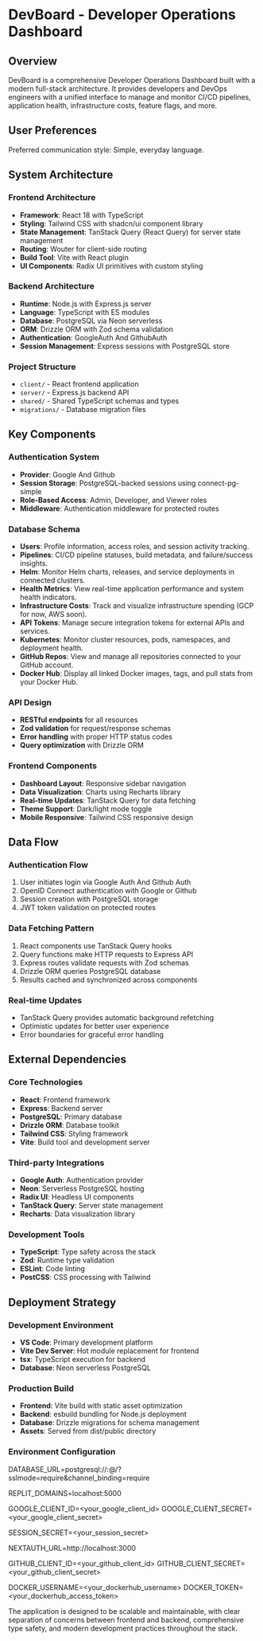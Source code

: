 # DevBoard - Developer Operations Dashboard

## Overview

DevBoard is a comprehensive Developer Operations Dashboard built with a modern full-stack architecture. It provides developers and DevOps engineers with a unified interface to manage and monitor CI/CD pipelines, application health, infrastructure costs, feature flags, and more.

## User Preferences

Preferred communication style: Simple, everyday language.

## System Architecture

### Frontend Architecture
- **Framework**: React 18 with TypeScript
- **Styling**: Tailwind CSS with shadcn/ui component library
- **State Management**: TanStack Query (React Query) for server state management
- **Routing**: Wouter for client-side routing
- **Build Tool**: Vite with React plugin
- **UI Components**: Radix UI primitives with custom styling

### Backend Architecture
- **Runtime**: Node.js with Express.js server
- **Language**: TypeScript with ES modules
- **Database**: PostgreSQL via Neon serverless
- **ORM**: Drizzle ORM with Zod schema validation
- **Authentication**: GoogleAuth And GithubAuth
- **Session Management**: Express sessions with PostgreSQL store

### Project Structure
- `client/` - React frontend application
- `server/` - Express.js backend API
- `shared/` - Shared TypeScript schemas and types
- `migrations/` - Database migration files

## Key Components

### Authentication System
- **Provider**: Google And Github
- **Session Storage**: PostgreSQL-backed sessions using connect-pg-simple
- **Role-Based Access**: Admin, Developer, and Viewer roles
- **Middleware**: Authentication middleware for protected routes

### Database Schema
- **Users**: Profile information, access roles, and session activity tracking.
- **Pipelines**: CI/CD pipeline statuses, build metadata, and failure/success insights.
- **Helm**: Monitor Helm charts, releases, and service deployments in connected clusters.
- **Health Metrics**: View real-time application performance and system health indicators.
- **Infrastructure Costs**: Track and visualize infrastructure spending (GCP for now, AWS soon).
- **API Tokens**: Manage secure integration tokens for external APIs and services.
- **Kubernetes**: Monitor cluster resources, pods, namespaces, and deployment health.
- **GitHub Repos**: View and manage all repositories connected to your GitHub account.
- **Docker Hub**: Display all linked Docker images, tags, and pull stats from your Docker Hub.


### API Design
- **RESTful endpoints** for all resources
- **Zod validation** for request/response schemas
- **Error handling** with proper HTTP status codes
- **Query optimization** with Drizzle ORM

### Frontend Components
- **Dashboard Layout**: Responsive sidebar navigation
- **Data Visualization**: Charts using Recharts library
- **Real-time Updates**: TanStack Query for data fetching
- **Theme Support**: Dark/light mode toggle
- **Mobile Responsive**: Tailwind CSS responsive design

## Data Flow

### Authentication Flow
1. User initiates login via Google Auth And Github Auth
2. OpenID Connect authentication with Google or Github
3. Session creation with PostgreSQL storage
4. JWT token validation on protected routes

### Data Fetching Pattern
1. React components use TanStack Query hooks
2. Query functions make HTTP requests to Express API
3. Express routes validate requests with Zod schemas
4. Drizzle ORM queries PostgreSQL database
5. Results cached and synchronized across components

### Real-time Updates
- TanStack Query provides automatic background refetching
- Optimistic updates for better user experience
- Error boundaries for graceful error handling

## External Dependencies

### Core Technologies
- **React**: Frontend framework
- **Express**: Backend server
- **PostgreSQL**: Primary database
- **Drizzle ORM**: Database toolkit
- **Tailwind CSS**: Styling framework
- **Vite**: Build tool and development server

### Third-party Integrations
- **Google Auth**: Authentication provider
- **Neon**: Serverless PostgreSQL hosting
- **Radix UI**: Headless UI components
- **TanStack Query**: Server state management
- **Recharts**: Data visualization library

### Development Tools
- **TypeScript**: Type safety across the stack
- **Zod**: Runtime type validation
- **ESLint**: Code linting
- **PostCSS**: CSS processing with Tailwind

## Deployment Strategy

### Development Environment
- **VS Code**: Primary development platform
- **Vite Dev Server**: Hot module replacement for frontend
- **tsx**: TypeScript execution for backend
- **Database**: Neon serverless PostgreSQL

### Production Build
- **Frontend**: Vite build with static asset optimization
- **Backend**: esbuild bundling for Node.js deployment
- **Database**: Drizzle migrations for schema management
- **Assets**: Served from dist/public directory

### Environment Configuration

DATABASE_URL=postgresql://<username>:<password>@<host>/<dbname>?sslmode=require&channel_binding=require

REPLIT_DOMAINS=localhost:5000

GOOGLE_CLIENT_ID=<your_google_client_id>
GOOGLE_CLIENT_SECRET=<your_google_client_secret>

SESSION_SECRET=<your_session_secret>

NEXTAUTH_URL=http://localhost:3000

GITHUB_CLIENT_ID=<your_github_client_id>
GITHUB_CLIENT_SECRET=<your_github_client_secret>

DOCKER_USERNAME=<your_dockerhub_username>
DOCKER_TOKEN=<your_dockerhub_access_token>


The application is designed to be scalable and maintainable, with clear separation of concerns between frontend and backend, comprehensive type safety, and modern development practices throughout the stack.
